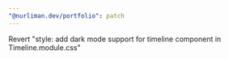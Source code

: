 ```yaml
---
"@nurliman.dev/portfolio": patch
---
```


Revert "style: add dark mode support for timeline component in Timeline.module.css"
